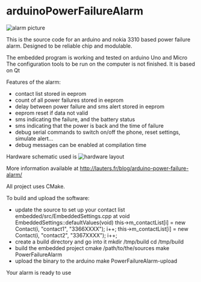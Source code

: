 arduinoPowerFailureAlarm
========================

![alarm picture](http://lauters.fr/blog/wp-content/uploads/2013/10/box_opened.jpg "Power Failure Alarm")

This is the source code for an arduino and nokia 3310 based power failure alarm.
Designed to be reliable chip and modulable.

The embedded program is working and tested on arduino Uno and Micro
The configuration tools to be run on the computer is not finished. It is based on Qt


Features of the alarm:
- contact list stored in eeprom
- count of all power failures stored in eeprom
- delay between power failure and sms alert stored in eeprom
- eeprom reset if data not valid
- sms indicating the failure, and the battery status
- sms indicating that  the power is back and the time of failure
- debug serial commands to switch on/off the phone, reset settings, simulate alert...
- debug messages can be enabled at compilation time


Hardware schematic used is
![hardware layout](http://lauters.fr/blog/wp-content/uploads/2013/10/layout.png "Hardware Layout")

More information available at http://lauters.fr/blog/arduino-power-failure-alarm/

All project uses CMake.

To build and upload the software:
- update the source to set up your contact list 
embedded/src/EmbeddedSettings.cpp at void EmbeddedSettings::defaultValues(void)
	this->m_contactList[i] = new Contact(i, "contact1", "3366XXXX");
	i++;
	this->m_contactList[i] = new Contact(i, "contact2", "3367XXXX");
	i++;
- create a build directory and go into it
	mkdir /tmp/build
	cd /tmp/build
- build the embedded project
	cmake /path/to/the/sources
	make PowerFailureAlarm
- upload the binary to the arduino
	make PowerFailureAlarm-upload

Your alarm is ready to use